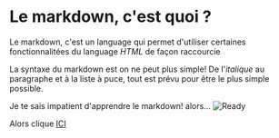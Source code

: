 Le markdown, c'est quoi ?
=========================

Le markdown, c'est un language qui permet d'utiliser certaines fonctionnalitées du language *HTML* de façon raccourcie

 
La syntaxe du markdown est on ne peut plus simple! De l'*italique* au paragraphe et à la liste à puce, tout est prévu pour être le plus simple possible.

Je te sais impatient d'apprendre le markdown! alors... 
![Ready](https://miro.medium.com/max/1023/1*BvzIETK3iuUmcB57rqPTMQ.jpeg)

Alors clique [ICI](2.md)
